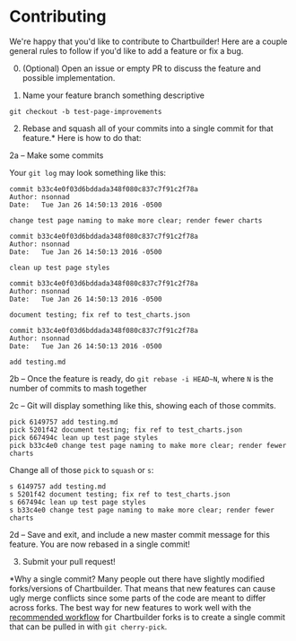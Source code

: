 # Contributing

We're happy that you'd like to contribute to Chartbuilder! Here are a couple
general rules to follow if you'd like to add a feature or fix a bug.

0. (Optional) Open an issue or empty PR to discuss the feature and possible
 implementation.

1. Name your feature branch something descriptive

```
git checkout -b test-page-improvements
```

2. Rebase and squash all of your commits into a single commit for that feature.*
Here is how to do that:

2a – Make some commits

Your `git log` may look something like this:

```
commit b33c4e0f03d6bddada348f080c837c7f91c2f78a
Author: nsonnad
Date:   Tue Jan 26 14:50:13 2016 -0500

change test page naming to make more clear; render fewer charts

commit b33c4e0f03d6bddada348f080c837c7f91c2f78a
Author: nsonnad
Date:   Tue Jan 26 14:50:13 2016 -0500

clean up test page styles

commit b33c4e0f03d6bddada348f080c837c7f91c2f78a
Author: nsonnad
Date:   Tue Jan 26 14:50:13 2016 -0500

document testing; fix ref to test_charts.json

commit b33c4e0f03d6bddada348f080c837c7f91c2f78a
Author: nsonnad
Date:   Tue Jan 26 14:50:13 2016 -0500

add testing.md
```

2b – Once the feature is ready, do `git rebase -i HEAD~N`, where `N` is the number
of commits to mash together

2c – Git will display something like this, showing each of those commits.

```
pick 6149757 add testing.md
pick 5201f42 document testing; fix ref to test_charts.json
pick 667494c lean up test page styles
pick b33c4e0 change test page naming to make more clear; render fewer charts
```

Change all of those `pick` to `squash` or `s`:

```
s 6149757 add testing.md
s 5201f42 document testing; fix ref to test_charts.json
s 667494c lean up test page styles
s b33c4e0 change test page naming to make more clear; render fewer charts
```

2d – Save and exit, and include a new master commit message for this feature.
You are now rebased in a single commit!

3. Submit your pull request!

[1]: https://github.com/ginatrapani/todo.txt-android/wiki/Squash-All-Commits-Related-to-a-Single-Issue-into-a-Single-Commit

*Why a single commit? Many people out there have slightly modified forks/versions of Chartbuilder.
That means that new features can cause ugly merge conflicts since some parts of
the code are meant to differ across forks. The best way for new features
to work well with the [recommended workflow]() for Chartbuilder
forks is to create a single commit that can be pulled in with `git cherry-pick`.
